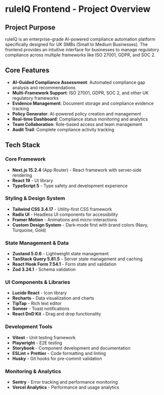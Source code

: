 # ruleIQ Frontend - Project Overview

## Project Purpose

ruleIQ is an enterprise-grade AI-powered compliance automation platform specifically designed for UK SMBs (Small to Medium Businesses). The frontend provides an intuitive interface for businesses to manage regulatory compliance across multiple frameworks like ISO 27001, GDPR, and SOC 2.

## Core Features

- **AI-Guided Compliance Assessment**: Automated compliance gap analysis and recommendations
- **Multi-Framework Support**: ISO 27001, GDPR, SOC 2, and other UK regulatory frameworks
- **Evidence Management**: Document storage and compliance evidence tracking
- **Policy Generator**: AI-powered policy creation and management
- **Real-time Dashboard**: Compliance status monitoring and analytics
- **Team Collaboration**: Role-based access and team management
- **Audit Trail**: Complete compliance activity tracking

## Tech Stack

### Core Framework

- **Next.js 15.2.4** (App Router) - React framework with server-side rendering
- **React 19** - UI library
- **TypeScript 5** - Type safety and development experience

### Styling & Design System

- **Tailwind CSS 3.4.17** - Utility-first CSS framework
- **Radix UI** - Headless UI components for accessibility
- **Framer Motion** - Animations and micro-interactions
- **Custom Design System** - Dark-mode first with brand colors (Navy, Turquoise, Gold)

### State Management & Data

- **Zustand 5.0.6** - Lightweight state management
- **TanStack Query 5.81.5** - Server state management and caching
- **React Hook Form 7.54.1** - Form state and validation
- **Zod 3.24.1** - Schema validation

### UI Components & Libraries

- **Lucide React** - Icon library
- **Recharts** - Data visualization and charts
- **TipTap** - Rich text editor
- **Sonner** - Toast notifications
- **React DnD Kit** - Drag and drop functionality

### Development Tools

- **Vitest** - Unit testing framework
- **Playwright** - E2E testing
- **Storybook** - Component development and documentation
- **ESLint + Prettier** - Code formatting and linting
- **Husky** - Git hooks for pre-commit validation

### Monitoring & Analytics

- **Sentry** - Error tracking and performance monitoring
- **Vercel Analytics** - Performance and usage analytics
